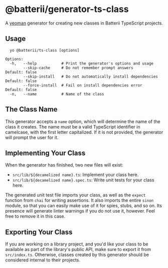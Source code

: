 # @batterii/generator-ts-class
A [yeoman](https://yeoman.io/) generator for creating new classes in Batterii
TypeScript projects.


## Usage
```
  yo @batterii/ts-class [options]

Options:
  -h,   --help           # Print the generator's options and usage
        --skip-cache     # Do not remember prompt answers             Default: false
        --skip-install   # Do not automatically install dependencies  Default: false
        --force-install  # Fail on install dependencies error         Default: false
  -n,   --name           # Name of the class
```

## The Class Name
This generator accepts a `name` option, which will determine the name of the
class it creates. The name must be a valid TypeScript identifier in camelcase,
with the first letter capitalized. If it is not provided, the generator will
prompt the user for it.


## Implementing Your Class
When the generator has finished, two new files will exist:

- `src/lib/${decamelized name}.ts`: Implement your class here.
- `src/lib/${decamelized name}.spec.ts`: Write unit tests for your class here.

The generated unit test file imports your class, as well as the `expect`
function from `chai` for writing assertions. It also imports the entire `sinon`
module, so that you can easily make use of it for spies, stubs, and so on. Its
presence will generate linter warnings if you do not use it, however. Feel free
to remove it in this case.


## Exporting Your Class
If you are working on a library project, and you'd like your class to be
available as part of the library's public API, make sure to export it from
`src/index.ts`. Otherwise, classes created by this generator should be
considered internal to their projects.
